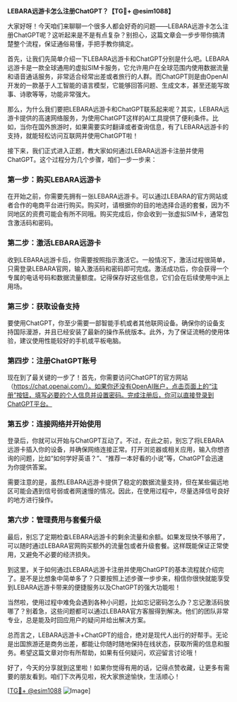 **LEBARA远游卡怎么注册ChatGPT？【TG💪+ @esim1088】**

大家好呀！今天咱们来聊聊一个很多人都会好奇的问题——LEBARA远游卡怎么注册ChatGPT呢？这听起来是不是有点复杂？别担心，这篇文章会一步步带你搞清楚整个流程，保证通俗易懂，手把手教你搞定。

首先，让我们先简单介绍一下LEBARA远游卡和ChatGPT分别是什么吧。LEBARA远游卡是一款全球通用的虚拟SIM卡服务，它允许用户在全球范围内使用数据流量和语音通话服务，非常适合经常出差或者旅行的人群。而ChatGPT则是由OpenAI开发的一款基于人工智能的语言模型，它能够回答问题、生成文本，甚至还能写故事、诗歌等等，功能非常强大。

那么，为什么我们要把LEBARA远游卡和ChatGPT联系起来呢？其实，LEBARA远游卡提供的高速网络服务，为使用ChatGPT这样的AI工具提供了便利条件。比如，当你在国外旅游时，如果需要实时翻译或者查询信息，有了LEBARA远游卡的支持，就能轻松访问互联网并使用ChatGPT啦！

接下来，我们正式进入正题，教大家如何通过LEBARA远游卡注册并使用ChatGPT。这个过程分为几个步骤，咱们一步一步来：

### **第一步：购买LEBARA远游卡**
在开始之前，你需要先拥有一张LEBARA远游卡。可以通过LEBARA的官方网站或者合作的电商平台进行购买。购买时，请根据你的目的地选择合适的套餐，因为不同地区的资费可能会有所不同哦。购买完成后，你会收到一张虚拟SIM卡，通常包含激活码和密码。

### **第二步：激活LEBARA远游卡**
收到LEBARA远游卡后，你需要按照指示激活它。一般情况下，激活过程很简单，只需登录LEBARA官网，输入激活码和密码即可完成。激活成功后，你会获得一个专属的电话号码和数据流量额度。记得保存好这些信息，它们会在后续使用中派上用场。

### **第三步：获取设备支持**
要使用ChatGPT，你至少需要一部智能手机或者其他联网设备。确保你的设备支持国际漫游，并且已经安装了最新的操作系统版本。此外，为了保证流畅的使用体验，建议使用性能较好的手机或平板电脑。

### **第四步：注册ChatGPT账号**
现在到了最关键的一步了！首先，你需要访问ChatGPT的官方网站（https://chat.openai.com/）。如果你还没有OpenAI账户，点击页面上的“注册”按钮，填写必要的个人信息并设置密码。完成注册后，你可以直接登录到ChatGPT平台。

### **第五步：连接网络并开始使用**
登录后，你就可以开始与ChatGPT互动了。不过，在此之前，别忘了将LEBARA远游卡插入你的设备，并确保网络连接正常。打开浏览器或相关应用，输入你想咨询的问题，比如“如何学好英语？”、“推荐一本好看的小说”等，ChatGPT会迅速为你提供答案。

需要注意的是，虽然LEBARA远游卡提供了稳定的数据流量支持，但在某些偏远地区可能会遇到信号弱或者网速慢的情况。因此，在使用过程中，尽量选择信号良好的地方进行操作。

### **第六步：管理费用与套餐升级**
最后，别忘了定期检查LEBARA远游卡的剩余流量和余额。如果发现快不够用了，可以随时通过LEBARA官网购买额外的流量包或者升级套餐。这样既能保证正常使用，又避免不必要的经济损失。

到这里，关于如何通过LEBARA远游卡注册并使用ChatGPT的基本流程就介绍完了。是不是比想象中简单多了？只要按照上述步骤一步步来，相信你很快就能享受到LEBARA远游卡带来的便捷服务以及ChatGPT的强大功能啦！

当然啦，使用过程中难免会遇到各种小问题，比如忘记密码怎么办？忘记激活码放哪了？别着急，这些问题都可以通过LEBARA官方客服得到解决。他们的团队非常专业，总是能及时回应用户的疑问并给出解决方案。

总而言之，LEBARA远游卡+ChatGPT的组合，绝对是现代人出行的好帮手。无论是出国旅游还是商务出差，都能让你随时随地保持在线状态，获取所需的信息和服务。希望这篇文章对你有所帮助，如果有任何疑问，欢迎留言讨论哦！

好了，今天的分享就到这里啦！如果你觉得有用的话，记得点赞收藏，让更多有需要的朋友看到。咱们下次再见啦，祝大家旅途愉快，生活顺心！

[[TG💪+ @esim1088](https://t.me/s/esim1088) ![Image](https://i.postimg.cc/4NQfJmqS/Snipaste-2025-05-13-00-14-12.png)]